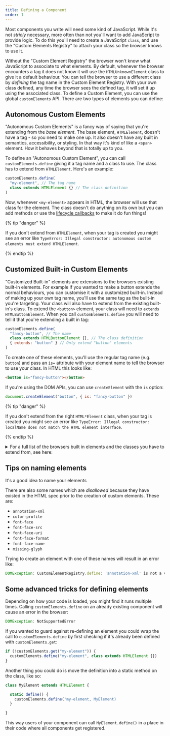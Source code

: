```yaml
---
title: Defining a Component
order: 1
---
```


Most components you write will need some kind of JavaScript. While it's not _stricly_ necessary, more often than not
you'll want to add JavaScript to provide logic. To do this you'll need to create a JavaScript `class`, and use the
"Custom Elements Registry" to attach your class so the browser knows to use it.

Without the "Custom Element Registry" the browser won't know what JavaScript to associate to what elements. By default,
whenever the browser encounters a tag it does not know it will use the `HTMLUnknownElement` class to give it a default
behaviour. You can tell the browser to use a different class by _defining_ the tag name in the Custom Element Registry.
With your own class defined, any time the browser sees the defined tag, it will set it up using the associated class. To
define a Custom Element, you can use the global `customElements` API. There are two types of elements you can define:

## Autonomous Custom Elements

"Autonomous Custom Elements" is a fancy way of saying that you're extending from the _base element_. The base element,
`HTMLElement`, doesn't have a tag - so you need to make one up. It also doesn't have any built in semantics,
accessibility, or styling. In that way it's kind of like a `<span>` element. How it behaves beyond that is totally up to
you.

To define an "Autonomous Custom Element", you can call `customElements.define` giving it a tag name and a class to use.
The class has to extend from `HTMLElement`. Here's an example:

```js
customElements.define(
  "my-element", // The tag name
  class extends HTMLElement {} // The class definition
)
```

Now, whenever `<my-element>` appears in HTML, the browser will use that class for the element. The class doesn't do
anything on its own but you can add methods or use the [lifecycle callbacks][lifecycle] to make it do fun things!

{% tip "danger" %}

If you don't extend from `HTMLElement`, when your tag is created you might see an error like
`TypeError: Illegal constructor: autonomous custom elements must extend HTMLElement`.

{% endtip %}

[lifecycle]: /learn/components/lifecycle

## Customized Built-in Custom Elements

"Customized Built-in" elements are extensions to the browsers existing built-in elements. For example if you wanted to
make a button extends the normal behaviours, you can customise it with a customized built-in. Instead of making up your
own tag name, you'll use the same tag as the built-in you're targeting. Your class will also have to extend from the
existing built-in's class. To extend the `<button>` element, your class will need to `extends HTMLButtonElement`. When
you call `customElements.define` you will need to tell it that you're extending a built in tag:

```js
customElements.define(
  "fancy-button", // The name
  class extends HTMLButtonElement {}, // The class definition
  { extends: "button" } // Only extend "button" elements
)
```

To create one of these elements, you'll use the regular tag name (e.g. `button`) and pass an `is=` attribute with your
element name to tell the browser to use your class. In HTML this looks like:

```html
<button is="fancy-button"></button>
```

If you're using the DOM APIs, you can use `createElement` with the `is` option:

```js
document.createElement("button", { is: "fancy-button" })
```

{% tip "danger" %}

If you don't extend from the right `HTML*Element` class, when your tag is created you might see an error like
`TypeError: Illegal constructor: localName does not match the HTML element interface`.

{% endtip %}

<details>
  <summary>
    For a full list of the browsers built in elements and the classes you have to extend from, see here:
  </summary>

| Element      | Tag Name         | Class to extend from                                                                                |
| :----------- | :--------------- | :-------------------------------------------------------------------------------------------------- |
| Anchor       | `<anchor>`       | [HTMLAnchorElement](https://developer.mozilla.org/en-US/docs/Web/API/HTMLAnchorElement)             |
| Area         | `<area>`         | [HTMLAreaElement](https://developer.mozilla.org/en-US/docs/Web/API/HTMLAreaElement)                 |
| Audio        | `<audio>`        | [HTMLAudioElement](https://developer.mozilla.org/en-US/docs/Web/API/HTMLAudioElement)               |
| Base         | `<base>`         | [HTMLBaseElement](https://developer.mozilla.org/en-US/docs/Web/API/HTMLBaseElement)                 |
| BlockQuote   | `<blockquote>`   | [HTMLQuoteElement](https://developer.mozilla.org/en-US/docs/Web/API/HTMLQuoteElement)               |
| Body         | `<body>`         | [HTMLBodyElement](https://developer.mozilla.org/en-US/docs/Web/API/HTMLBodyElement)                 |
| BR           | `<br>`           | [HTMLBRElement](https://developer.mozilla.org/en-US/docs/Web/API/HTMLBRElement)                     |
| Button       | `<button>`       | [HTMLButtonElement](https://developer.mozilla.org/en-US/docs/Web/API/HTMLButtonElement)             |
| Canvas       | `<canvas>`       | [HTMLCanvasElement](https://developer.mozilla.org/en-US/docs/Web/API/HTMLCanvasElement)             |
| Data         | `<data>`         | [HTMLDataElement](https://developer.mozilla.org/en-US/docs/Web/API/HTMLDataElement)                 |
| DataList     | `<datalist>`     | [HTMLDataListElement](https://developer.mozilla.org/en-US/docs/Web/API/HTMLDataListElement)         |
| Del          | `<del>`          | [HTMLModElement](https://developer.mozilla.org/en-US/docs/Web/API/HTMLModElement)                   |
| Details      | `<details>`      | [HTMLDetailsElement](https://developer.mozilla.org/en-US/docs/Web/API/HTMLDetailsElement)           |
| Dialog       | `<dialog>`       | [HTMLDialogElement](https://developer.mozilla.org/en-US/docs/Web/API/HTMLDialogElement)             |
| Div          | `<div>`          | [HTMLDivElement](https://developer.mozilla.org/en-US/docs/Web/API/HTMLDivElement)                   |
| DList        | `<dl>`           | [HTMLDListElement](https://developer.mozilla.org/en-US/docs/Web/API/HTMLDListElement)               |
| Embed        | `<embed>`        | [HTMLEmbedElement](https://developer.mozilla.org/en-US/docs/Web/API/HTMLEmbedElement)               |
| FieldSet     | `<fieldset>`     | [HTMLFieldSetElement](https://developer.mozilla.org/en-US/docs/Web/API/HTMLFieldSetElement)         |
| Form         | `<form>`         | [HTMLFormElement](https://developer.mozilla.org/en-US/docs/Web/API/HTMLFormElement)                 |
| HR           | `<hr>`           | [HTMLHRElement](https://developer.mozilla.org/en-US/docs/Web/API/HTMLHRElement)                     |
| Head         | `<head>`         | [HTMLHeadElement](https://developer.mozilla.org/en-US/docs/Web/API/HTMLHeadElement)                 |
| Heading      | `<heading>`      | [HTMLHeadingElement](https://developer.mozilla.org/en-US/docs/Web/API/HTMLHeadingElement)           |
| Html         | `<html>`         | [HTMLHtmlElement](https://developer.mozilla.org/en-US/docs/Web/API/HTMLHtmlElement)                 |
| IFrame       | `<iframe>`       | [HTMLIFrameElement](https://developer.mozilla.org/en-US/docs/Web/API/HTMLIFrameElement)             |
| Image        | `<img>`          | [HTMLImageElement](https://developer.mozilla.org/en-US/docs/Web/API/HTMLImageElement)               |
| Ins          | `<ins>`          | [HTMLModElement](https://developer.mozilla.org/en-US/docs/Web/API/HTMLModElement)                   |
| Input        | `<input>`        | [HTMLInputElement](https://developer.mozilla.org/en-US/docs/Web/API/HTMLInputElement)               |
| Label        | `<label>`        | [HTMLLabelElement](https://developer.mozilla.org/en-US/docs/Web/API/HTMLLabelElement)               |
| Legend       | `<legend>`       | [HTMLLegendElement](https://developer.mozilla.org/en-US/docs/Web/API/HTMLLegendElement)             |
| LI           | `<li>`           | [HTMLLIElement](https://developer.mozilla.org/en-US/docs/Web/API/HTMLLIElement)                     |
| Link         | `<link>`         | [HTMLLinkElement](https://developer.mozilla.org/en-US/docs/Web/API/HTMLLinkElement)                 |
| Map          | `<map>`          | [HTMLMapElement](https://developer.mozilla.org/en-US/docs/Web/API/HTMLMapElement)                   |
| Media        | `<media>`        | [HTMLMediaElement](https://developer.mozilla.org/en-US/docs/Web/API/HTMLMediaElement)               |
| Menu         | `<menu>`         | [HTMLMenuElement](https://developer.mozilla.org/en-US/docs/Web/API/HTMLMenuElement)                 |
| Meta         | `<meta>`         | [HTMLMetaElement](https://developer.mozilla.org/en-US/docs/Web/API/HTMLMetaElement)                 |
| Meter        | `<meter>`        | [HTMLMeterElement](https://developer.mozilla.org/en-US/docs/Web/API/HTMLMeterElement)               |
| Object       | `<object>`       | [HTMLObjectElement](https://developer.mozilla.org/en-US/docs/Web/API/HTMLObjectElement)             |
| OList        | `<ol>`           | [HTMLOListElement](https://developer.mozilla.org/en-US/docs/Web/API/HTMLOListElement)               |
| OptGroup     | `<optgroup>`     | [HTMLOptGroupElement](https://developer.mozilla.org/en-US/docs/Web/API/HTMLOptGroupElement)         |
| Option       | `<option>`       | [HTMLOptionElement](https://developer.mozilla.org/en-US/docs/Web/API/HTMLOptionElement)             |
| Output       | `<output>`       | [HTMLOutputElement](https://developer.mozilla.org/en-US/docs/Web/API/HTMLOutputElement)             |
| Paragraph    | `<p>`            | [HTMLParagraphElement](https://developer.mozilla.org/en-US/docs/Web/API/HTMLParagraphElement)       |
| Picture      | `<picture>`      | [HTMLPictureElement](https://developer.mozilla.org/en-US/docs/Web/API/HTMLPictureElement)           |
| Pre          | `<pre>`          | [HTMLPreElement](https://developer.mozilla.org/en-US/docs/Web/API/HTMLPreElement)                   |
| Progress     | `<progress>`     | [HTMLProgressElement](https://developer.mozilla.org/en-US/docs/Web/API/HTMLProgressElement)         |
| Quote        | `<q>`            | [HTMLQuoteElement](https://developer.mozilla.org/en-US/docs/Web/API/HTMLQuoteElement)               |
| Script       | `<script>`       | [HTMLScriptElement](https://developer.mozilla.org/en-US/docs/Web/API/HTMLScriptElement)             |
| Select       | `<select>`       | [HTMLSelectElement](https://developer.mozilla.org/en-US/docs/Web/API/HTMLSelectElement)             |
| Slot         | `<slot>`         | [HTMLSlotElement](https://developer.mozilla.org/en-US/docs/Web/API/HTMLSlotElement)                 |
| Source       | `<source>`       | [HTMLSourceElement](https://developer.mozilla.org/en-US/docs/Web/API/HTMLSourceElement)             |
| Span         | `<span>`         | [HTMLSpanElement](https://developer.mozilla.org/en-US/docs/Web/API/HTMLSpanElement)                 |
| Style        | `<style>`        | [HTMLStyleElement](https://developer.mozilla.org/en-US/docs/Web/API/HTMLStyleElement)               |
| TableCaption | `<caption>`      | [HTMLTableCaptionElement](https://developer.mozilla.org/en-US/docs/Web/API/HTMLTableCaptionElement) |
| TableCell    | `<td>`           | [HTMLTableCellElement](https://developer.mozilla.org/en-US/docs/Web/API/HTMLTableCellElement)       |
| Table        | `<table>`        | [HTMLTableElement](https://developer.mozilla.org/en-US/docs/Web/API/HTMLTableElement)               |
| TableRow     | `<tr>`           | [HTMLTableRowElement](https://developer.mozilla.org/en-US/docs/Web/API/HTMLTableRowElement)         |
| TableSection | `<tablesection>` | [HTMLTableSectionElement](https://developer.mozilla.org/en-US/docs/Web/API/HTMLTableSectionElement) |
| Template     | `<template>`     | [HTMLTemplateElement](https://developer.mozilla.org/en-US/docs/Web/API/HTMLTemplateElement)         |
| TextArea     | `<textarea>`     | [HTMLTextAreaElement](https://developer.mozilla.org/en-US/docs/Web/API/HTMLTextAreaElement)         |
| Time         | `<time>`         | [HTMLTimeElement](https://developer.mozilla.org/en-US/docs/Web/API/HTMLTimeElement)                 |
| Title        | `<title>`        | [HTMLTitleElement](https://developer.mozilla.org/en-US/docs/Web/API/HTMLTitleElement)               |
| Track        | `<track>`        | [HTMLTrackElement](https://developer.mozilla.org/en-US/docs/Web/API/HTMLTrackElement)               |
| UList        | `<ulist>`        | [HTMLUListElement](https://developer.mozilla.org/en-US/docs/Web/API/HTMLUListElement)               |
| Unknown      | `<unknown>`      | [HTMLUnknownElement](https://developer.mozilla.org/en-US/docs/Web/API/HTMLUnknownElement)           |
| Video        | `<video>`        | [HTMLVideoElement](https://developer.mozilla.org/en-US/docs/Web/API/HTMLVideoElement)               |

</details>

## Tips on naming elements

It's a good idea to name your elements

There are also some names which are _disallowed_ because they have existed in the HTML spec prior to the creation of
custom elements. These are:

- `annotation-xml`
- `color-profile`
- `font-face`
- `font-face-src`
- `font-face-uri`
- `font-face-format`
- `font-face-name`
- `missing-glyph`

Trying to create an element with one of these names will result in an error like:

```js
DOMException: CustomElementRegistry.define: 'annotation-xml' is not a valid custom element name
```

## Some advanced tricks for defining elements

Depending on how your code is loaded, you might find it runs multiple times. Calling `customElements.define` on an
already existing component will cause an error in the browser:

```js
DOMException: NotSupportedError
```

If you wanted to guard against re-defining an element you could wrap the call to `customElements.define` by first
checking if it's already been defined with `customElements.get`:

```js
if (!customElements.get("my-element")) {
  customElements.define("my-element", class extends HTMLElement {})
}
```

Another thing you could do is move the definition into a static method on the class, like so:

```js
class MyElement extends HTMLElement {

  static define() {
    customElements.define('my-element, MyElement)
  }

}
```

This way users of your component can call `MyElement.define()` in a place in their code where all components get
registered.
